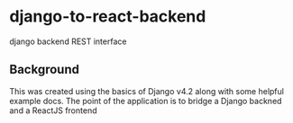 # django-to-react-backend
django backend REST interface

## Background
This was created using the basics of Django v4.2 along with some helpful example docs. The point of the application is to bridge a Django backned and a ReactJS frontend
